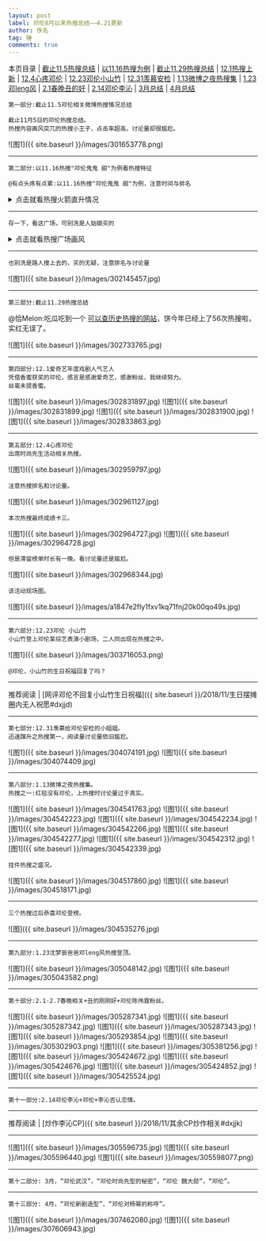 ```yaml
---
layout: post
label: 邓伦8月以来热搜总结——4.21更新
author: 佚名
tag: 锤
comments: true
---
```

本页目录 \| [截止11.5热搜总结](#dxjje) \| [以11.16热搜为例](#dxjja) \| [截止11.29热搜总结](#dxjjb) \| [12.1热搜上新](#dxjjc) \| [12.4心疼邓伦](#dxjjd) \| [12.23邓伦小山竹](#dxjjf) \| [12.31羡慕安检](#dxjjg) \| [1.13微博之夜热搜集](#dxjjh)  \| [1.23邓leng风](#dxjji) \| [2.1春晚丑的好](#dxjjj) \| [2.14邓伦李沁](#dxjjk) \| [3月总结](#dxjjl) \| [4月总结](#dxjjm)

<a class="anchor" name="dxjje"></a>

    第一部分:截止11.5邓伦相关微博热搜情况总结
    
    截止11月5日的邓伦热搜总结。
    热搜内容画风突兀的热搜小王子，点击率超高，讨论量却很尴尬。
    

![图1]({{ site.baseurl }}/images/301653778.png)

---

<a class="anchor" name="dxjja"></a>

    第二部分:以11.16热搜"邓伦鬼鬼 甜"为例看热搜特征
    
    @有点头疼有点累:以11.16热搜"邓伦鬼鬼 甜"为例，注意时间与排名

<details><summary>点击就看热搜火箭直升情况</summary>
<img src="{{ site.baseurl }}/images/302143569.jpg">
<img src="{{ site.baseurl }}/images/302143573.jpg">
<img src="{{ site.baseurl }}/images/302143577.jpg">
<img src="{{ site.baseurl }}/images/302143578.jpg">
<img src="{{ site.baseurl }}/images/302143579.jpg">
<img src="{{ site.baseurl }}/images/302143581.jpg">
<img src="{{ site.baseurl }}/images/302143585.jpg">
<img src="{{ site.baseurl }}/images/302143586.jpg">
<img src="{{ site.baseurl }}/images/302143587.jpg">
</details>

---

    存一下，看这广场，可别洗是人姑娘买的

<details><summary>点击就看热搜广场画风</summary>
<img src="{{ site.baseurl }}/images/302145220.jpg">
</details>

---

    也别洗是路人搜上去的，买的无疑，注意排名与讨论量

![图1]({{ site.baseurl }}/images/302145457.jpg)

---

<a class="anchor" name="dxjjb"></a>

    第三部分:截止11.29热搜总结
    
@恰Melon:吃瓜吃到一个 [可以查历史热搜的网站](www.enlightent.com/research/rank/weiboSearchRank#)，饼今年已经上了56次热搜啦，实红无误了。

![图1]({{ site.baseurl }}/images/302733765.jpg)

---

<a class="anchor" name="dxjjc"></a>

    第四部分:12.1爱奇艺年度戏剧人气艺人
    凭借香蜜获奖的邓伦，感言是感谢爱奇艺，感谢粉丝，我继续努力。
    丝毫未提香蜜。


![图1]({{ site.baseurl }}/images/302831897.jpg)
![图1]({{ site.baseurl }}/images/302831899.jpg)
![图1]({{ site.baseurl }}/images/302831900.jpg)
![图1]({{ site.baseurl }}/images/302833863.jpg)


---

<a class="anchor" name="dxjjd"></a>

    第五部分:12.4心疼邓伦
    出席时尚先生活动相关热搜。

![图1]({{ site.baseurl }}/images/302959797.jpg)

    注意热搜排名和讨论量。
    
![图1]({{ site.baseurl }}/images/302961127.jpg)

    本次热搜最终成绩卡三。
    
    
![图1]({{ site.baseurl }}/images/302964727.jpg)
![图1]({{ site.baseurl }}/images/302964728.jpg)

    但是滞留榜单时长有一晚。看讨论量还是尴尬。
    
![图1]({{ site.baseurl }}/images/302968344.jpg)
    
    该活动现场图。

![图1]({{ site.baseurl }}/images/a1847e2fly1fxv1kq71fnj20k00qo49s.jpg)

---

<a class="anchor" name="dxjjf"></a>

    第六部分:12.23邓伦 小山竹
    小山竹登上邓伦某综艺表演小剧场，二人同出现在热搜之中。

![图1]({{ site.baseurl }}/images/303716053.png)

    @邓伦，小山竹的生日祝福回复了吗？

---

推荐阅读 | [网评邓伦不回复小山竹生日祝福]({{ site.baseurl }}/2018/11/生日摆摊圈内无人祝愿#dxjjd)

---


<a class="anchor" name="dxjjg"></a>

    第七部分:12.31羡慕给邓伦安检的小姐姐。
    迅速蹿升之热搜第一，阅读量讨论量依旧尴尬。

![图1]({{ site.baseurl }}/images/304074191.jpg)
![图1]({{ site.baseurl }}/images/304074409.jpg)

---


<a class="anchor" name="dxjjh"></a>

    第八部分:1.13微博之夜热搜集。
    热搜之一:红毯没有邓伦，上热搜时讨论量过于真实。

![图1]({{ site.baseurl }}/images/304541763.jpg)
![图1]({{ site.baseurl }}/images/304542223.jpg)
![图1]({{ site.baseurl }}/images/304542234.jpg)
![图1]({{ site.baseurl }}/images/304542266.jpg)
![图1]({{ site.baseurl }}/images/304542277.jpg)
![图1]({{ site.baseurl }}/images/304542312.jpg)
![图1]({{ site.baseurl }}/images/304542339.jpg)


    挂件热搜之盛况。

![图1]({{ site.baseurl }}/images/304517860.jpg)
![图1]({{ site.baseurl }}/images/304518171.jpg)


---

    三个热搜过后恭喜邓伦登榜。

![图]({{ site.baseurl }}/images/304535276.jpg) 



---


<a class="anchor" name="dxjji"></a>

    第九部分:1.23沈梦辰爸爸邓leng风热搜登顶。

![图1]({{ site.baseurl }}/images/305048142.jpg)
![图1]({{ site.baseurl }}/images/305043582.png)

---


<a class="anchor" name="dxjjj"></a>

    第十部分:2.1-2.7春晚相关+丑的刚刚好+邓伦陈伟霆粉丝。

![图1]({{ site.baseurl }}/images/305287341.jpg)
![图1]({{ site.baseurl }}/images/305287342.jpg)
![图1]({{ site.baseurl }}/images/305287343.jpg)
![图1]({{ site.baseurl }}/images/305293854.jpg)
![图1]({{ site.baseurl }}/images/305302903.png)
![图1]({{ site.baseurl }}/images/305381256.jpg)
![图1]({{ site.baseurl }}/images/305424672.jpg)
![图1]({{ site.baseurl }}/images/305424676.jpg)
![图1]({{ site.baseurl }}/images/305424852.jpg)
![图1]({{ site.baseurl }}/images/305425524.jpg)


---


<a class="anchor" name="dxjjk"></a>

    第十一部分:2.14邓伦李沁+邓伦+李沁否认恋情。
    
---

推荐阅读 | [炒作李沁CP]({{ site.baseurl }}/2018/11/其余CP炒作相关#dxjjk)

---

    
![图1]({{ site.baseurl }}/images/305596735.jpg)
![图1]({{ site.baseurl }}/images/305596440.jpg)
![图1]({{ site.baseurl }}/images/305598077.png)


---


<a class="anchor" name="dxjjl"></a>

    第十二部分: 3月，“邓伦武汉”，“邓伦时尚先型的秘密”，“邓伦 魏大勋”，“邓伦”。
    
---


<a class="anchor" name="dxjjm"></a>

    第十三部分: 4月，“邓伦新剧造型”，“邓伦对杨幂的称呼”。

![图1]({{ site.baseurl }}/images/307462080.jpg)
![图1]({{ site.baseurl }}/images/307606943.jpg)

